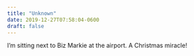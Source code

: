 ```yaml
---
title: "Unknown"
date: 2019-12-27T07:58:04-0600
draft: false
---
```


I’m sitting next to Biz Markie at the airport. A Christmas miracle!
